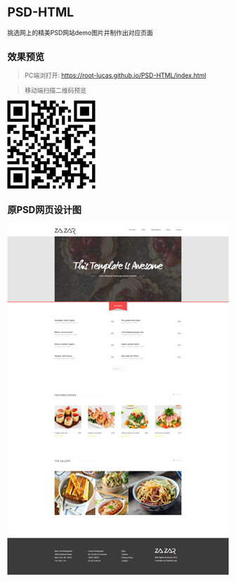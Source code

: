 # PSD-HTML
挑选网上的精美PSD网站demo图片并制作出对应页面

## 效果预览
>PC端浏打开:
https://root-lucas.github.io/PSD-HTML/index.html

>移动端扫描二维码预览   

![san](https://raw.githubusercontent.com/root-lucas/PSD-HTML/master/img/QR-Code.png)

## 原PSD网页设计图
![san](https://raw.githubusercontent.com/root-lucas/PSD-HTML/master/img/picture.png)
